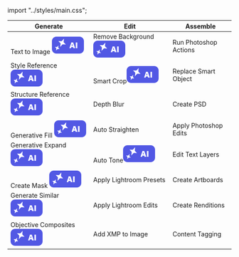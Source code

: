 import "../styles/main.css";

|	Generate	|	Edit	|	Assemble	|
|	-----	|	-------------------	|	---------------------	|
|	<div className="aiImages">Text to Image ![AI](./images/AI_icon.svg)</div>	|	<div className="aiImages">Remove Background![AI](./images/AI_icon.svg)</div>	|	Run Photoshop Actions	|
|	<div className="aiImages">Style Reference ![AI images](./images/AI_icon.svg)</div>	|	<div className="aiImages">Smart Crop![AI images](./images/AI_icon.svg)</div>	|	Replace Smart Object	|
|	<div className="aiImages">Structure Reference ![AI](./images/AI_icon.svg)</div>	|	Depth Blur	|	Create PSD	|
|	<div className="aiImages">Generative Fill ![AI images](./images/AI_icon.svg)</div>	|	<div className="aiImages">Auto Straighten</div>	|	Apply Photoshop Edits	|
|	<div className="aiImages">Generative Expand  ![AI images](./images/AI_icon.svg)</div>	|	<div className="aiImages">Auto Tone![AI images](./images/AI_icon.svg)</div>	|	Edit Text Layers	|
|	<div className="aiImages">Create Mask ![AI images](./images/AI_icon.svg)</div>	|	Apply Lightroom Presets	|	Create Artboards	|
|	<div className="aiImages">Generate Similar ![AI images](./images/AI_icon.svg)</div>	|	Apply Lightroom Edits	|	Create Renditions	|
|	<div className="aiImages">Objective Composites ![AI images](./images/AI_icon.svg)</div>	|	Add XMP to Image	|	Content Tagging	|